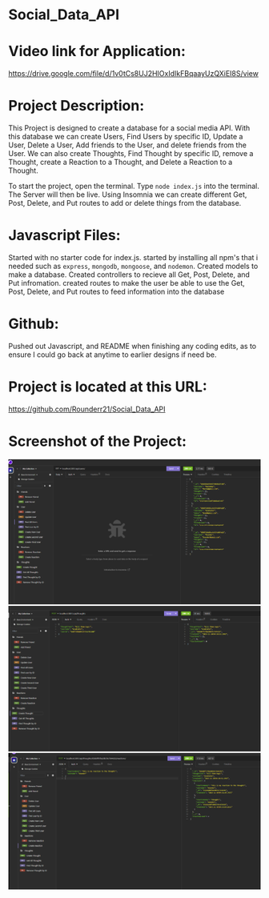 # Social_Data_API

# Video link for Application:
https://drive.google.com/file/d/1v0tCs8UJ2HIOxIdIkFBqaayUzQXiEI8S/view


# Project Description:
This Project is designed to create a database for a social media API. With this database we can create Users, Find Users by specific ID, Update a User, Delete a User, Add friends to the User, and delete friends from the User. We can also create Thoughts, Find Thought by specific ID, remove a Thought, create a Reaction to a Thought, and Delete a Reaction to a Thought.

To start the project, open the terminal. Type `node index.js` into the terminal. The Server will then be live. Using Insomnia we can create different Get, Post, Delete, and Put routes to add or delete things from the database.

# Javascript Files:
Started with no starter code for index.js. started by installing all npm's that i needed such as `express`, `mongodb`, `mongoose`, and `nodemon`. Created models to make a database. Created controllers to recieve all Get, Post, Delete, and Put infromation. created routes to make the user be able to use the Get, Post, Delete, and Put routes to feed information into the database

# Github:
Pushed out Javascript, and README when finishing any coding edits, as to ensure I could go back at anytime to earlier designs if need be.

# Project is located at this URL:
https://github.com/Rounderr21/Social_Data_API

# Screenshot of the Project:
![Alt text](./images/Screenshot%20(146).png "Using Get route to find all Users")
![Alt text](./images/Screenshot%20(147).png "Using Post route to create a new Thought from a User")
![Alt text](./images/Screenshot%20(148).png "Using Post route to create a new Reaction about a Thought")